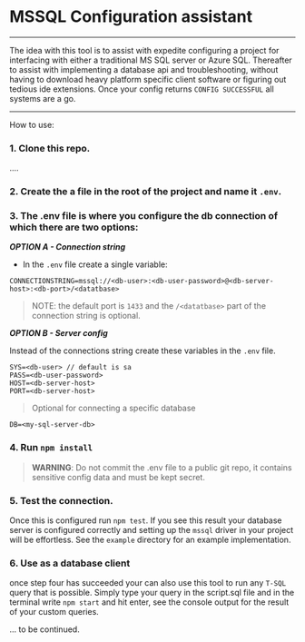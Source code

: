 # MSSQL Configuration assistant

---

The idea with this tool is to assist with expedite configuring a project for interfacing with either a traditional MS SQL server or Azure SQL. Thereafter to assist with implementing a database api and troubleshooting, without having to download heavy platform specific client software or figuring out tedious ide extensions. Once your config returns `CONFIG SUCCESSFUL` all systems are a go.

---

How to use:

### 1. Clone this repo.

....

### 2. Create the a file in the root of the project and name it `.env`.

### 3. The .env file is where you configure the db connection of which there are two options:

***OPTION A - Connection string***

* In the `.env` file create a single variable:

`CONNECTIONSTRING=mssql://<db-user>:<db-user-password>@<db-server-host>:<db-port>/<datatbase>`

> NOTE: the default port is `1433` and the `/<datatbase>` part of the connection string is optional.

***OPTION B - Server config***

Instead of the connections string create these variables in the `.env` file.

```
SYS=<db-user> // default is sa
PASS=<db-user-password>
HOST=<db-server-host>
PORT=<db-server-host>
```
> Optional for connecting a specific database 

```
DB=<my-sql-server-db>
```

### 4. Run `npm install`

> **WARNING**: Do not commit the .env file to a public git repo, it contains sensitive config data and must be kept secret.

### 5. Test the connection.

Once this is configured run `npm test`. If you see this result your database server is configured correctly and setting up the `mssql` driver in your project will be effortless. See the `example` directory for an example implementation.

### 6. Use as a database client

once step four has succeeded your can also use this tool to run any `T-SQL` query that is possible. Simply type your query in the script.sql file and in the terminal write `npm start` and hit enter, see the console output for the result of your custom queries.

 ... to be continued.
